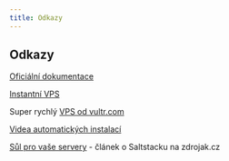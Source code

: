 ```yaml
---
title: Odkazy
---
```


## Odkazy

[Oficiální dokumentace](https://docs.saltproject.io/en/latest/)


[Instantní VPS](https://github.com/petrkle/instantni-vps)


Super rychlý [VPS od vultr.com](https://www.vultr.com/?ref=8856923)

[Videa automatických instalací](https://youtube.com/SaltstackCz)


[Sůl pro vaše servery](https://www.zdrojak.cz/clanky/saltstack-sul-pro-vase-servery/) - článek o Saltstacku na zdrojak.cz
